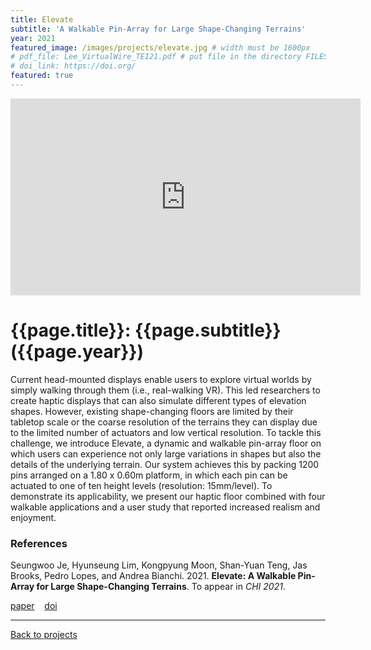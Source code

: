 ```yaml
---
title: Elevate
subtitle: 'A Walkable Pin-Array for Large Shape-Changing Terrains'
year: 2021
featured_image: /images/projects/elevate.jpg # width must be 1600px
# pdf_file: Lee_VirtualWire_TEI21.pdf # put file in the directory FILESii
# doi_link: https://doi.org/
featured: true
---
```


<iframe width="560" height="315" src="https://www.youtube.com/embed/QvuVQ68uf-w" frameborder="0" allow="accelerometer; autoplay; clipboard-write; encrypted-media; gyroscope; picture-in-picture" allowfullscreen></iframe>

<!-- DO NOT CHANGE MANUALLY -->

# {{page.title}}: {{page.subtitle}} ({{page.year}})

Current head-mounted displays enable users to explore virtual worlds by simply walking through them (i.e., real-walking VR). This led researchers to create haptic displays that can also simulate different types of elevation shapes. However, existing shape-changing floors are limited by their tabletop scale or the coarse resolution of the terrains they can display due to the limited number of actuators and low vertical resolution. To tackle this challenge, we introduce Elevate, a dynamic and walkable pin-array floor on which users can experience not only large variations in shapes but also the details of the underlying terrain. Our system achieves this by packing 1200 pins arranged on a 1.80 x 0.60m platform, in which each pin can be actuated to one of ten height levels (resolution: 15mm/level). To demonstrate its applicability, we present our haptic floor combined with four walkable applications and a user study that reported increased realism and enjoyment.  

### References

Seungwoo Je, Hyunseung Lim, Kongpyung Moon, Shan-Yuan Teng, Jas Brooks, Pedro Lopes, and Andrea Bianchi. 2021. **Elevate: A Walkable Pin-Array for Large Shape-Changing Terrains**. To appear in _CHI 2021_.


<!-- DO NOT CHANGE MANUALLY -->

<a href="{{ site.url }}/files/{{ page.year }}/{{ page.pdf_file }}" target="_blank">paper</a>&nbsp;&nbsp;&nbsp;
<a href="{{ page.doi_link }}" target="_blank">doi</a>

---

<a href="/index.html" class="button button--large">Back to projects</a>
